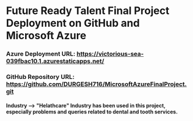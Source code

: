 # Future Ready Talent Final Project Deployment on GitHub and Microsoft Azure

### Azure Deployment URL: https://victorious-sea-039fbac10.1.azurestaticapps.net/
### GitHub Repository URL: https://github.com/DURGESH716/MicrosoftAzureFinalProject.git

#### Industry --> "Helathcare" Industry has been used in this project, especially problems and queries related to dental and tooth services. 
